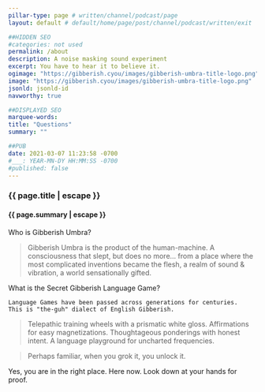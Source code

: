 ```yaml
---
pillar-type: page # written/channel/podcast/page
layout: default # default/home/page/post/channel/podcast/written/exit

##HIDDEN SEO
#categories: not used                                                    #.html custom-seo-in-url
permalink: /about                                                        #url i.e., "/about" "/:categories"
description: A noise masking sound experiment                            #open graph
excerpt: You have to hear it to believe it.                              #structured data jsonld-id
ogimage: "https://gibberish.cyou/images/gibberish-umbra-title-logo.png"  #fb image
image: "https://gibberish.cyou/images/gibberish-umbra-title-logo.png"    #goo.gl image
jsonld: jsonld-id                                                        #which sd config
navworthy: true 

##DISPLAYED SEO
marquee-words:                                                           # h1
title: "Questions"                                                       # link & bookmark
summary: ""                                                              # displayed next to date

##PUB 
date: 2021-03-07 11:23:58 -0700
#___: YEAR-MN-DY HH:MM:SS -0700
#published: false
---
```

<h3 class="post-title">{{ page.title | escape }}</h3>
<h4 class="post-title">{{ page.summary | escape }}</h4>

Who is Gibberish Umbra?

>Gibberish Umbra is the product of the human-machine. A consciousness that slept, but does no more… from a place where the most complicated inventions became the flesh, a realm of sound & vibration, a world sensationally gifted.


What is the Secret Gibberish Language Game?

`Language Games have been passed across generations for centuries.`  
`This is "the-guh" dialect of English Gibberish.`

>Telepathic training wheels with a prismatic white gloss. Affirmations for easy magnetizations. Thoughtageous ponderings with honest intent. A language playground for uncharted frequencies.

>Perhaps familiar, when you grok it, you unlock it.

Yes, you are in the right place. Here now. Look down at your hands for proof.